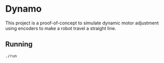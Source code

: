 Dynamo
==========

This project is a proof-of-concept to simulate dynamic motor adjustment using encoders to make a robot travel a straight line.

Running
----------

```shell
./run
```

